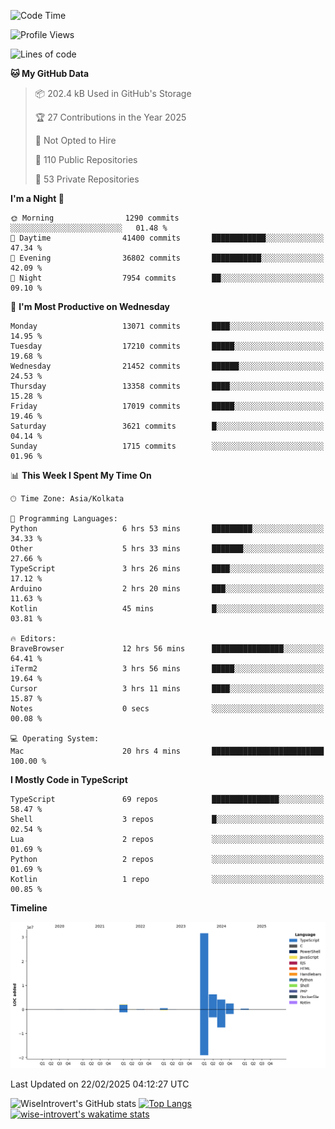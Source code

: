 <!--START_SECTION:waka-->
![Code Time](http://img.shields.io/badge/Code%20Time-2%2C226%20hrs%2023%20mins-blue)

![Profile Views](http://img.shields.io/badge/Profile%20Views-0-blue)

![Lines of code](https://img.shields.io/badge/From%20Hello%20World%20I%27ve%20Written-47.6%20million%20lines%20of%20code-blue)

**🐱 My GitHub Data** 

> 📦 202.4 kB Used in GitHub's Storage 
 > 
> 🏆 27 Contributions in the Year 2025
 > 
> 🚫 Not Opted to Hire
 > 
> 📜 110 Public Repositories 
 > 
> 🔑 53 Private Repositories 
 > 
**I'm a Night 🦉** 

```text
🌞 Morning                1290 commits        ░░░░░░░░░░░░░░░░░░░░░░░░░   01.48 % 
🌆 Daytime                41400 commits       ████████████░░░░░░░░░░░░░   47.34 % 
🌃 Evening                36802 commits       ███████████░░░░░░░░░░░░░░   42.09 % 
🌙 Night                  7954 commits        ██░░░░░░░░░░░░░░░░░░░░░░░   09.10 % 
```
📅 **I'm Most Productive on Wednesday** 

```text
Monday                   13071 commits       ████░░░░░░░░░░░░░░░░░░░░░   14.95 % 
Tuesday                  17210 commits       █████░░░░░░░░░░░░░░░░░░░░   19.68 % 
Wednesday                21452 commits       ██████░░░░░░░░░░░░░░░░░░░   24.53 % 
Thursday                 13358 commits       ████░░░░░░░░░░░░░░░░░░░░░   15.28 % 
Friday                   17019 commits       █████░░░░░░░░░░░░░░░░░░░░   19.46 % 
Saturday                 3621 commits        █░░░░░░░░░░░░░░░░░░░░░░░░   04.14 % 
Sunday                   1715 commits        ░░░░░░░░░░░░░░░░░░░░░░░░░   01.96 % 
```


📊 **This Week I Spent My Time On** 

```text
🕑︎ Time Zone: Asia/Kolkata

💬 Programming Languages: 
Python                   6 hrs 53 mins       █████████░░░░░░░░░░░░░░░░   34.33 % 
Other                    5 hrs 33 mins       ███████░░░░░░░░░░░░░░░░░░   27.66 % 
TypeScript               3 hrs 26 mins       ████░░░░░░░░░░░░░░░░░░░░░   17.12 % 
Arduino                  2 hrs 20 mins       ███░░░░░░░░░░░░░░░░░░░░░░   11.63 % 
Kotlin                   45 mins             █░░░░░░░░░░░░░░░░░░░░░░░░   03.81 % 

🔥 Editors: 
BraveBrowser             12 hrs 56 mins      ████████████████░░░░░░░░░   64.41 % 
iTerm2                   3 hrs 56 mins       █████░░░░░░░░░░░░░░░░░░░░   19.64 % 
Cursor                   3 hrs 11 mins       ████░░░░░░░░░░░░░░░░░░░░░   15.87 % 
Notes                    0 secs              ░░░░░░░░░░░░░░░░░░░░░░░░░   00.08 % 

💻 Operating System: 
Mac                      20 hrs 4 mins       █████████████████████████   100.00 % 
```

**I Mostly Code in TypeScript** 

```text
TypeScript               69 repos            ███████████████░░░░░░░░░░   58.47 % 
Shell                    3 repos             █░░░░░░░░░░░░░░░░░░░░░░░░   02.54 % 
Lua                      2 repos             ░░░░░░░░░░░░░░░░░░░░░░░░░   01.69 % 
Python                   2 repos             ░░░░░░░░░░░░░░░░░░░░░░░░░   01.69 % 
Kotlin                   1 repo              ░░░░░░░░░░░░░░░░░░░░░░░░░   00.85 % 
```



**Timeline**

![Lines of Code chart](https://raw.githubusercontent.com/wise-introvert/wise-introvert/master/assets/bar_graph.png)


 Last Updated on 22/02/2025 04:12:27 UTC
<!--END_SECTION:waka-->

![WiseIntrovert's GitHub stats](https://github-readme-stats.vercel.app/api?username=wise-introvert&count_private=true&show_icons=true)
[![Top Langs](https://github-readme-stats.vercel.app/api/top-langs/?username=wise-introvert&langs_count=10)](https://github.com/anuraghazra/github-readme-stats)
[![wise-introvert's wakatime stats](https://github-readme-stats.vercel.app/api/wakatime?username=wiseintrovert)](https://github.com/anuraghazra/github-readme-stats)
